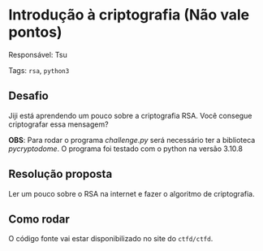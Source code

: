# Introdução à criptografia (Não vale pontos)

Responsável: Tsu

Tags: `rsa`, `python3`

## Desafio

Jiji está aprendendo um pouco sobre a criptografia RSA. Você consegue criptografar essa mensagem?

**OBS**: Para rodar o programa *challenge.py* será necessário ter a biblioteca *pycryptodome*. O programa foi testado com o python na versão 3.10.8

## Resolução proposta

Ler um pouco sobre o RSA na internet e fazer o algoritmo de criptografia.

## Como rodar

O código fonte vai estar disponibilizado no site do `ctfd/ctfd`.
